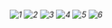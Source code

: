 <h6 align="center">
    
![1](https://github.com/LucasReb/CryptoTrader/assets/54152996/33091ce2-b123-4ee9-a585-30a0b9cddf90) 
![2](https://github.com/LucasReb/crypto-trader/assets/54152996/feda54aa-adb5-4ff8-9e61-cbc08e080566) 
![3](https://github.com/LucasReb/crypto-trader/assets/54152996/ed9ac69d-4c86-405c-a4c2-46a1dba6025a)
![4](https://github.com/LucasReb/crypto-trader/assets/54152996/3516accf-6e0f-4ad1-8509-c6d80b8550f7)
![5](https://github.com/LucasReb/crypto-trader/assets/54152996/fa764875-6eaf-4d21-9387-9360f48845bb)
![6](https://github.com/LucasReb/crypto-trader/assets/54152996/52f1f813-513a-4646-ad70-afe86eb18ed8)

</h6>

